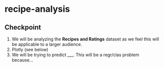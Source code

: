 # recipe-analysis

## Checkpoint
1. We will be analyzing the **Recipes and Ratings** dataset as we feel this will be applicable to a larger audience. 
2. Plotly (see below)
3. We will be trying to predict ___. This will be a regr/clas problem because...
